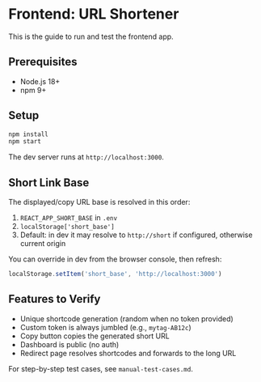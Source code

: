 # Frontend: URL Shortener

This is the guide to run and test the frontend app.

## Prerequisites
- Node.js 18+
- npm 9+

## Setup
```bash
npm install
npm start
```
The dev server runs at `http://localhost:3000`.

## Short Link Base
The displayed/copy URL base is resolved in this order:
1) `REACT_APP_SHORT_BASE` in `.env`
2) `localStorage['short_base']`
3) Default: in dev it may resolve to `http://short` if configured, otherwise current origin

You can override in dev from the browser console, then refresh:
```js
localStorage.setItem('short_base', 'http://localhost:3000')
```

## Features to Verify
- Unique shortcode generation (random when no token provided)
- Custom token is always jumbled (e.g., `mytag-AB12c`)
- Copy button copies the generated short URL
- Dashboard is public (no auth)
- Redirect page resolves shortcodes and forwards to the long URL

For step-by-step test cases, see `manual-test-cases.md`.
